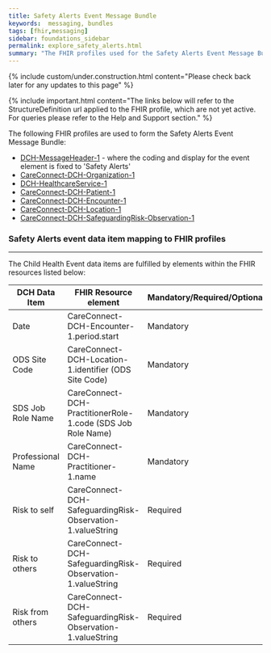 ```yaml
---
title: Safety Alerts Event Message Bundle
keywords:  messaging, bundles
tags: [fhir,messaging]
sidebar: foundations_sidebar
permalink: explore_safety_alerts.html
summary: "The FHIR profiles used for the Safety Alerts Event Message Bundle"
---
```

{% include custom/under.construction.html content="Please check back later for any updates to this page" %}

{% include important.html content="The links below will refer to the StructureDefinition url applied to the FHIR profile, which are not yet active. For queries please refer to the Help and Support section." %} 

The following FHIR profiles are used to form the Safety Alerts Event Message Bundle:

- [DCH-MessageHeader-1](https://fhir.nhs.uk/STU3/StructureDefinition/DCH-MessageHeader-1.xml) - where the coding and display for the event element is fixed to 'Safety Alerts'
- [CareConnect-DCH-Organization-1](https://fhir.nhs.uk/STU3/StructureDefinition/CareConnect-DCH-Organization-1.xml)
- [DCH-HealthcareService-1](https://fhir.nhs.uk/STU3/StructureDefinition/DCH-HealthcareService-1.xml)
- [CareConnect-DCH-Patient-1](https://fhir.nhs.uk/STU3/StructureDefinition/CareConnect-DCH-Patient-1.xml)
- [CareConnect-DCH-Encounter-1](https://fhir.nhs.uk/STU3/StructureDefinition/CareConnect-DCH-Encounter-1.xml)
- [CareConnect-DCH-Location-1](https://fhir.nhs.uk/STU3/StructureDefinition/CareConnect-DCH-Location-1.xml)
- [CareConnect-DCH-SafeguardingRisk-Observation-1](https://fhir.nhs.uk/STU3/StructureDefinition/CareConnect-DCH-SafeguardingRisk-Observation-1)

### Safety Alerts event data item mapping to FHIR profiles ###
----------
The Child Health Event data items are fulfilled by elements within the FHIR resources listed below:

| DCH Data Item              | FHIR Resource element                                                | Mandatory/Required/Optional |
|----------------------------|----------------------------------------------------------------------|-----------------------------|
| Date                       | CareConnect-DCH-Encounter-1.period.start                             | Mandatory                   |
| ODS Site Code              | CareConnect-DCH-Location-1.identifier (ODS Site Code)                | Mandatory                   |
| SDS Job Role Name          | CareConnect-DCH-PractitionerRole-1.code (SDS Job Role Name)          | Mandatory                   |
| Professional Name          | CareConnect-DCH-Practitioner-1.name                                  | Mandatory                   |
| Risk to self               | CareConnect-DCH-SafeguardingRisk-Observation-1.valueString           | Required                    |
| Risk to others             | CareConnect-DCH-SafeguardingRisk-Observation-1.valueString           | Required                    |
| Risk from others           | CareConnect-DCH-SafeguardingRisk-Observation-1.valueString           | Required                    |